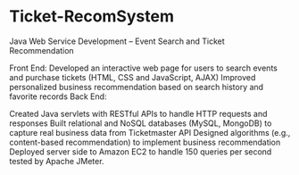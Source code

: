 # Ticket-RecomSystem
Java Web Service Development – Event Search and Ticket Recommendation

Front End:
Developed an interactive web page for users to search events and purchase tickets (HTML, CSS and JavaScript, AJAX)
Improved personalized business recommendation based on search history and favorite records
Back End:

Created Java servlets with ​RESTful​ APIs to handle HTTP requests and responses
Built relational and ​NoSQL databases (MySQL, MongoDB) to capture real business data from Ticketmaster API
Designed algorithms (e.g., ​content-based​ recommendation) to implement business recommendation
Deployed server side to ​Amazon EC2​ to handle 150 queries per second tested by ​Apache​ ​JMeter​.

